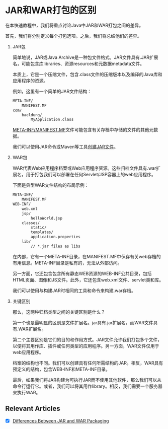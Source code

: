 # JAR和WAR打包的区别

在本快速教程中，我们将重点讨论Java中JAR和WAR打包之间的差异。

首先，我们将分别定义每个打包选项。之后，我们将总结他们的差异。

1. JAR包

    简单地说，JAR或Java Archive是一种包文件格式。JAR文件具有.JAR扩展名，可能包含库libraries、资源resources和元数据metadata文件。

    本质上，它是一个压缩文件，包含.class文件的压缩版本以及编译的Java库和应用程序的资源。

    例如，这里有一个简单的JAR文件结构：

    ```txt
    META-INF/
        MANIFEST.MF
    com/
        baeldung/
            MyApplication.class
    ```

    [META-INF/MANIFEST.MF](https://www.baeldung.com/java-jar-executable-manifest-main-class)文件可能包含有关存档中存储的文件的其他元数据。

    我们可以使用JAR命令或Maven等工具[创建JAR文件](https://www.baeldung.com/java-create-jar)。

2. WAR包

    WAR代表Web应用程序档案或Web应用程序资源。这些归档文件具有.war扩展名，用于打包我们可以部署在任何Servlet/JSP容器上的web应用程序。

    下面是典型WAR文件结构的布局示例：

    ```txt
    META-INF/
        MANIFEST.MF
    WEB-INF/
        web.xml
        jsp/
            helloWorld.jsp
        classes/
            static/
            templates/
            application.properties
        lib/
            // *.jar files as libs
    ```

    在内部，它有一个META-INF目录，在MANIFEST.MF中保存有关web存档的有用信息。META-INF目录是私有的，无法从外部访问。

    另一方面，它还包含包含所有静态WEB资源的WEB-INF公共目录，包括HTML页面、图像和JS文件。此外，它还包含web.xml文件、servlet类和库。

    我们可以使用与构建JAR时相同的工具和命令来构建.war存档。

3. 关键区别

    那么，这两种归档类型之间的关键区别是什么？

    第一个也是最明显的区别是文件扩展名。jar具有.jar扩展名，而WAR文件具有.WAR扩展名。

    第二个主要区别是它们的目的和作用方式。JAR文件允许我们打包多个文件，以便将其用作库、插件或任何类型的应用程序。另一方面，WAR文件仅用于web应用程序。

    档案的结构也不同。我们可以创建具有任何所需结构的JAR。相反，WAR具有预定义的结构，包含WEB-INF和META-INF目录。

    最后，如果我们将JAR构建为可执行JAR而不使用其他软件，那么我们可以从命令行运行它。或者，我们可以将其用作library。相反，我们需要一个服务器来执行WAR。

## Relevant Articles

- [x] [Differences Between JAR and WAR Packaging](https://www.baeldung.com/java-jar-war-packaging)